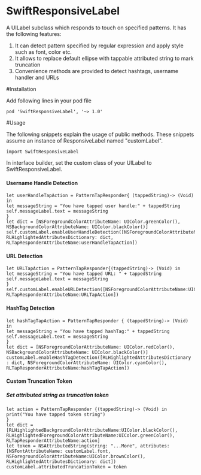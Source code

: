 # SwiftResponsiveLabel

A UILabel subclass which responds to touch on specified patterns. It has the following features:

1. It can detect pattern specified by regular expression and apply style such as font, color etc.
2. It allows to replace default ellipse with tappable attributed string to mark truncation
3. Convenience methods are provided to detect hashtags, username handler and URLs

#Installation

Add following lines in your pod file  
```
pod 'SwiftResponsiveLabel', '~> 1.0'
```

#Usage

The following snippets explain the usage of public methods. These snippets assume an instance of ResponsiveLabel named "customLabel". 
```objc
import SwiftResponsiveLabel
```

In interface builder, set the custom class of your UILabel to SwiftResponsiveLabel. 

#### Username Handle Detection

```
let userHandleTapAction = PatternTapResponder{ (tappedString)-> (Void) in
let messageString = "You have tapped user handle:" + tappedString
self.messageLabel.text = messageString
}
let dict = [NSForegroundColorAttributeName: UIColor.greenColor(), 
NSBackgroundColorAttributeName: UIColor.blackColor()]
self.customLabel.enableUserHandleDetection([NSForegroundColorAttributeName:UIColor.grayColor(),
RLHighlightedAttributesDictionary: dict, RLTapResponderAttributeName:userHandleTapAction])
```   

#### URL Detection 

```
let URLTapAction = PatternTapResponder{(tappedString)-> (Void) in
let messageString = "You have tapped URL: " + tappedString
self.messageLabel.text = messageString
}
self.customLabel.enableURLDetection([NSForegroundColorAttributeName:UIColor.blueColor(), RLTapResponderAttributeName:URLTapAction])
```

#### HashTag Detection 

```
let hashTagTapAction = PatternTapResponder { (tappedString)-> (Void) in
let messageString = "You have tapped hashTag:" + tappedString
self.messageLabel.text = messageString
}
let dict = [NSForegroundColorAttributeName: UIColor.redColor(), NSBackgroundColorAttributeName: UIColor.blackColor()]
customLabel.enableHashTagDetection([RLHighlightedAttributesDictionary : dict, NSForegroundColorAttributeName: UIColor.cyanColor(), RLTapResponderAttributeName:hashTagTapAction])
```
#### Custom Truncation Token
##### Set attributed string as truncation token

```objc
let action = PatternTapResponder {(tappedString)-> (Void) in
print("You have tapped token string")
}
let dict = [RLHighlightedBackgroundColorAttributeName:UIColor.blackColor(),
RLHighlightedForegroundColorAttributeName:UIColor.greenColor(), RLTapResponderAttributeName:action]
let token = NSAttributedString(string: "...More", attributes: [NSFontAttributeName: customLabel.font, NSForegroundColorAttributeName:UIColor.brownColor(), RLHighlightedAttributesDictionary: dict])
customLabel.attributedTruncationToken = token
```